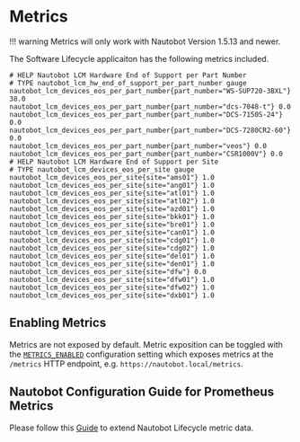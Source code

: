 # Metrics

!!! warning
    Metrics will only work with Nautobot Version 1.5.13 and newer.

The Software Lifecycle applicaiton has the following metrics included.

```
# HELP Nautobot LCM Hardware End of Support per Part Number
# TYPE nautobot_lcm_hw_end_of_support_per_part_number gauge
nautobot_lcm_devices_eos_per_part_number{part_number="WS-SUP720-3BXL"} 38.0
nautobot_lcm_devices_eos_per_part_number{part_number="dcs-7048-t"} 0.0
nautobot_lcm_devices_eos_per_part_number{part_number="DCS-7150S-24"} 0.0
nautobot_lcm_devices_eos_per_part_number{part_number="DCS-7280CR2-60"} 0.0
nautobot_lcm_devices_eos_per_part_number{part_number="veos"} 0.0
nautobot_lcm_devices_eos_per_part_number{part_number="CSR1000V"} 0.0
# HELP Nautobot LCM Hardware End of Support per Site
# TYPE nautobot_lcm_devices_eos_per_site gauge
nautobot_lcm_devices_eos_per_site{site="ams01"} 1.0
nautobot_lcm_devices_eos_per_site{site="ang01"} 1.0
nautobot_lcm_devices_eos_per_site{site="atl01"} 1.0
nautobot_lcm_devices_eos_per_site{site="atl02"} 1.0
nautobot_lcm_devices_eos_per_site{site="azd01"} 1.0
nautobot_lcm_devices_eos_per_site{site="bkk01"} 1.0
nautobot_lcm_devices_eos_per_site{site="bre01"} 1.0
nautobot_lcm_devices_eos_per_site{site="can01"} 1.0
nautobot_lcm_devices_eos_per_site{site="cdg01"} 1.0
nautobot_lcm_devices_eos_per_site{site="cdg02"} 1.0
nautobot_lcm_devices_eos_per_site{site="del01"} 1.0
nautobot_lcm_devices_eos_per_site{site="den01"} 1.0
nautobot_lcm_devices_eos_per_site{site="dfw"} 0.0
nautobot_lcm_devices_eos_per_site{site="dfw01"} 1.0
nautobot_lcm_devices_eos_per_site{site="dfw02"} 1.0
nautobot_lcm_devices_eos_per_site{site="dxb01"} 1.0
```

## Enabling Metrics
Metrics are not exposed by default. Metric exposition can be toggled with the [`METRICS_ENABLED`](https://docs.nautobot.com/projects/core/en/stable/configuration/optional-settings/?h=metrics#metrics_enabled) configuration setting which exposes metrics at the `/metrics` HTTP endpoint, e.g. `https://nautobot.local/metrics`.

## Nautobot Configuration Guide for Prometheus Metrics
Please follow this [Guide](https://docs.nautobot.com/projects/core/en/stable/additional-features/prometheus-metrics/?h=metrics) to extend Nautobot Lifecycle metric data.
